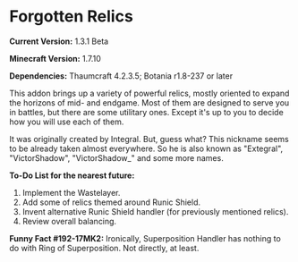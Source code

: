 # Forgotten Relics
**Current Version:** 1.3.1 Beta

**Minecraft Version:** 1.7.10

**Dependencies:** Thaumcraft 4.2.3.5; Botania r1.8-237 or later

This addon brings up a variety of powerful relics, mostly oriented to expand the horizons of mid- and endgame. Most of them are designed to serve you in battles, but there are some utilitary ones. Except it's up to you to decide how you will use each of them.

It was originally created by Integral. But, guess what? This nickname seems to be already taken almost everywhere. So he is also known as "Extegral", "VictorShadow", "VictorShadow_" and some more names.

**To-Do List for the nearest future:**
1. Implement the Wastelayer.
2. Add some of relics themed around Runic Shield.
3. Invent alternative Runic Shield handler (for previously mentioned relics).
4. Review overall balancing.

**Funny Fact #192-17MK2:** Ironically, Superposition Handler has nothing to do with Ring of Superposition. Not directly, at least.

